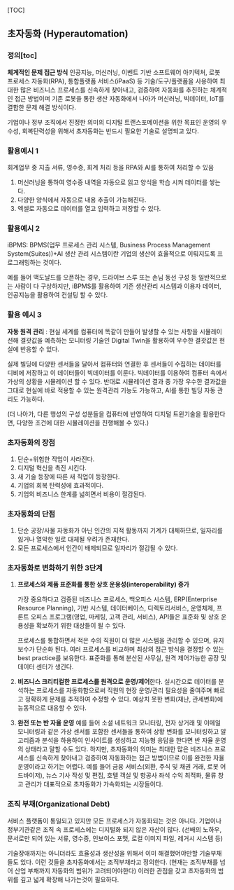 [TOC]

## 초자동화 (Hyperautomation)

### 정의[toc]

**체계적인 문제 접근 방식**
인공지능, 머신러닝, 이벤트 기반 소프트웨어 아키텍처, 로봇 프로세스 자동화(RPA), 통합플랫폼 서비스(iPaaS) 등 기술/도구/플랫폼을 사용하여 최대한 많은 비즈니스 프로세스를 신속하게 찾아내고, 검증하여 자동화를 추진하는 체계적인 접근 방법이며 기존 로봇을 통한 생산 자동화에서 나아가 머신러닝, 빅데이터, IoT를 결합한 문제 해결 방식이다.

기업이나 정부 조직에서 진정한 의미의 디지털 트랜스포메이션을 위한 목표인 운영의 우수성, 회복탄력성을 위해서 초자동화는 반드시 필요한 기술로 설명되고 있다.



### 활용예시 1
회계업무 중 지출 서류, 영수증, 회계 처리 등을 RPA와 AI를 통하여 처리할 수 있음

1. 머신러닝을 통하여 영수증 내역을 자동으로 읽고 양식을 학습 시켜 데이터를 쌓는다.
2. 다양한 양식에서 자동으로 내용 추출이 가능해진다.
3. 엑셀로 자동으로 데이터를 열고 입력하고 저장할 수 있다.

### 활용예시 2
iBPMS: BPMS(업무 프로세스 관리 시스템, Business Process Management System(Suites))+AI
생산 관리 시스템이란 기업의 생산이 효율적으로 이뤄지도록 프로그래밍하는 것이다.

예를 들어 맥도날드를 오픈하는 경우, 드라이브 스루 또는 손님 동선 구성 등 일반적으로는 사람이 다 구상하지만, iBPMS를 활용하여 기존 생산관리 시스템과 이용자 데이터, 인공지능을 활용하여 컨설팅 할 수 있다.

### 활용 예시 3
**자동 원격 관리** : 현실 세계를 컴퓨터에 똑같이 만들어 발생할 수 있는 사항을 시뮬레이션해 결괏값을 예측하는 모니터링 기술인 Digital Twin을 활용하여 우수한 결괏값은 현실에 반응할 수 있다. 

실제 빌딩에 다양한 센서들을 달아서 컴퓨터와 연결한 후 센서들이 수집하는 데이터를 디비에 저장하고 이 데이터들이 빅데이터를 이룬다. 빅데이터를 이용하여 컴퓨터 속에서 가상의 상황을 시뮬레이션 할 수 있다. 반대로 시뮬레이션 결과 중 가장 우수한 결과값을 그대로 현실에 바로 적용할 수 있는 원격관리 기능도 가능하고, AI를 통한 빌딩 자동 관리도 가능하다.

(더 나아가, 다른 행성의 구성 성분들을 컴퓨터에 반영하여 디지털 트윈기술을 활용한다면, 다양한 조건에 대한 시뮬레이션을 진행해볼 수 있다.)

### 초자동화의 장점

1. 단순+위험한 작업이 사라진다.
2. 디지털 혁신을 촉진 시킨다.
3. 새 기술 등장에 따른 새 직업이 등장한다.
4. 기업의 회복 탄력성에 효과적이다.
5. 기업의 비즈니스 한계를 넓히면서 비용이 절감된다.

### 초자동화의 단점

1. 단순 공장/사물 자동화가 아닌 인간의 지적 활동까지 기계가 대체하므로, 일자리를 잃거나 열악한 일로 대체될 우려가 존재한다.
2. 모든 프로세스에서 인간이 배제되므로 일자리가 절감될 수 있다.



### 초자동화로 변화하기 위한 3단계

1. **프로세스와 제품 표준화를 통한 상호 운용성(interoperability) 증가**

   가장 중요하다고 검증된 비즈니스 프로세스, 백오피스 시스템, ERP(Enterprise Resource Planning), 기반 시스템, 데이터베이스, 디렉토리서비스, 운영체제, 프론트 오피스 프로그램(영업, 마케팅, 고객 관리, 서비스), API들은 표준화 및 상호 운용성을 확보하기 위한 대상들이 될 수 있다.

   프로세스를 통합하면서 적은 수의 직원이 더 많은 시스템을 관리할 수 있으며, 유지 보수가 단순화 된다. 여러 프로세스를 비교하며 최상의 접근 방식을 결정할 수 있는 best practice를 보유한다. 
   표준화를 통해 분산된 사무실, 원격 제어가능한 공장 및 데이터 센터가 생긴다.

2. **비즈니스 크리티컬한 프로세스를 원격으로 운영/제어**한다.
    실시간으로 데이터를 분석하는 프로세스를 자동화함으로써 직원의 현장 운영/관리 필요성을 줄여주며 빠르고 정확하게 문제를 추적하여 수정할 수 있다. 예상치 못한 변화(재난, 관세변화)에 능동적으로 대응할 수 있다.

3. **완전 또는 반 자율 운영**
    예를 들어 소셜 네트워크 모니터링, 전자 상거래 및 이메일 모니터링과 같은 가상 센서를 포함한 센서들을 통하여 상황 변화를 모니터링하고 알고리즘과 분석을 하용하여 인사이트를 생성하고 지능형 응답을 한다면 반 자율 운영의 상태라고 말할 수도 있다. 하지만, 초자동화의 의미는 최대한 많은 비즈니스 프로세스를 신속하게 찾아내고 검증하여 자동화하는 접근 방법이므로 이를 완전한 자율운영이라고 하기는 어렵다.
    예를 들어 금융 서비스(외환, 주식 및 채권 거래, 로봇 어드바이저), 뉴스 기사 작성 및 편집, 호텔 객실 및 항공사 좌석 수익 최적화, 물류 창고 관리가 대표적으로 초자동화가 가속화되는 시장들이다.

### 조직 부채(Organizational Debt)

서비스 플랫폼이 통일되고 있지만 모든 프로세스가 자동화되는 것은 아니다. 기업이나 정부기관같은 조직 속 프로세스에는 디지털화 되지 않은 자산이 많다. (선배의 노하우, 문서로만 되어 있는 서류, 영수증, 인보이스 포맷, 로컬 이미지 파일, 레거시 시스템 등)

기술장애까지는 아니더라도 효율성과 생산성을 위해서 이미 해결했어야만할 기술부채들도 있다. 이런 것들을 초자동화에서는 조직부채라고 정의한다. (현재는 조직부채를 넘어 산업 부채까지 자동화의 범위가 고려되어야한다) 이러한 관점을 갖고 초자동화의 범위를 깊고 넓게 확장해 나가는것이 필요하다.